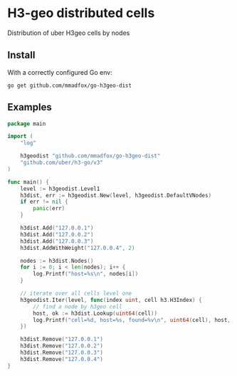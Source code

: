 # H3-geo distributed cells 

Distribution of uber H3geo cells by nodes

Install
-------
With a correctly configured Go env:

```
go get github.com/mmadfox/go-h3geo-dist
```

Examples
--------
```go
package main

import (
	"log"

	h3geodist "github.com/mmadfox/go-h3geo-dist"
	"github.com/uber/h3-go/v3"
)

func main() {
	level := h3geodist.Level1
	h3dist, err := h3geodist.New(level, h3geodist.DefaultVNodes)
	if err != nil {
		panic(err)
	}

	h3dist.Add("127.0.0.1")
	h3dist.Add("127.0.0.2")
	h3dist.Add("127.0.0.3")
	h3dist.AddWithWeight("127.0.0.4", 2)

	nodes := h3dist.Nodes()
	for i := 0; i < len(nodes); i++ {
		log.Printf("host=%s\n", nodes[i])
	}

	// iterate over all cells level one
	h3geodist.Iter(level, func(index uint, cell h3.H3Index) {
		// find a node by h3geo cell
		host, ok := h3dist.Lookup(uint64(cell))
		log.Printf("cell=%d, host=%s, found=%v\n", uint64(cell), host, ok)
	})

	h3dist.Remove("127.0.0.1")
	h3dist.Remove("127.0.0.2")
	h3dist.Remove("127.0.0.3")
	h3dist.Remove("127.0.0.4")
}
```